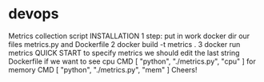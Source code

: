 # devops
Metrics collection script
INSTALLATION
1 step: put in work docker dir our files metrics.py and Dockerfile
2 docker build -t metrics .
3 docker run metrics
QUICK START
to specify metrics we should edit the last string Dockerfile
if we want to see cpu CMD [ "python", "./metrics.py", "cpu" ]
for memory CMD [ "python", "./metrics.py", "mem" ]
Cheers!
